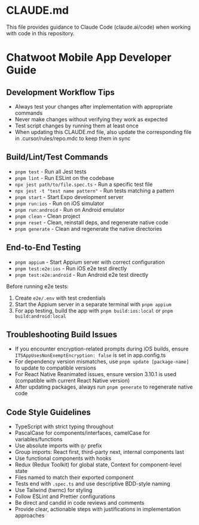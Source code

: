 # CLAUDE.md

This file provides guidance to Claude Code (claude.ai/code) when working with code in this repository.

# Chatwoot Mobile App Developer Guide

## Development Workflow Tips

- Always test your changes after implementation with appropriate commands
- Never make changes without verifying they work as expected
- Test script changes by running them at least once
- When updating this CLAUDE.md file, also update the corresponding file in .cursor/rules/repo.mdc to keep them in sync

## Build/Lint/Test Commands

- `pnpm test` - Run all Jest tests
- `pnpm lint` - Run ESLint on the codebase
- `npx jest path/to/file.spec.ts` - Run a specific test file
- `npx jest -t "test name pattern"` - Run tests matching a pattern
- `pnpm start` - Start Expo development server
- `pnpm run:ios` - Run on iOS simulator
- `pnpm run:android` - Run on Android emulator
- `pnpm clean` - Clean project
- `pnpm reset` - Clean, reinstall deps, and regenerate native code
- `pnpm generate` - Clean and regenerate the native directories

## End-to-End Testing

- `pnpm appium` - Start Appium server with correct configuration
- `pnpm test:e2e:ios` - Run iOS e2e test directly
- `pnpm test:e2e:android` - Run Android e2e test directly

Before running e2e tests:
1. Create `e2e/.env` with test credentials
2. Start the Appium server in a separate terminal with `pnpm appium`
3. For app testing, build the app with `pnpm build:ios:local` or `pnpm build:android:local`

## Troubleshooting Build Issues

- If you encounter encryption-related prompts during iOS builds, ensure `ITSAppUsesNonExemptEncryption: false` is set in app.config.ts
- For dependency version mismatches, use `pnpm update [package-name]` to update to compatible versions
- For React Native Reanimated issues, ensure version 3.10.1 is used (compatible with current React Native version)
- After updating packages, always run `pnpm generate` to regenerate native code

## Code Style Guidelines

- TypeScript with strict typing throughout
- PascalCase for components/interfaces, camelCase for variables/functions
- Use absolute imports with `@/` prefix
- Group imports: React first, third-party next, internal components last
- Use functional components with hooks
- Redux (Redux Toolkit) for global state, Context for component-level state
- Files named to match their exported component
- Tests end with `.spec.ts` and use descriptive BDD-style naming
- Use Tailwind (twrnc) for styling
- Follow ESLint and Prettier configurations
- Be direct and candid in code reviews and comments
- Provide clear, actionable steps with justifications in implementation approaches